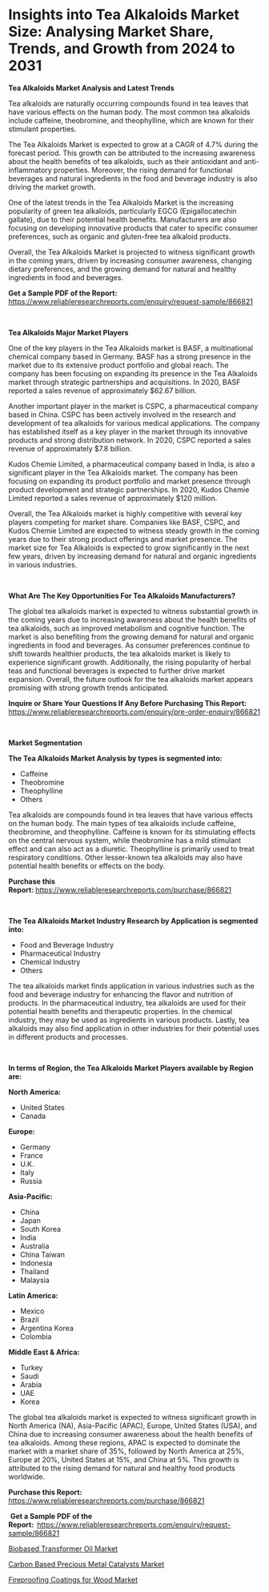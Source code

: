 <p><h1>Insights into Tea Alkaloids Market Size: Analysing Market Share, Trends, and Growth from 2024 to 2031</h1></p><p><strong>Tea Alkaloids Market Analysis and Latest Trends</strong></p>
<p><p>Tea alkaloids are naturally occurring compounds found in tea leaves that have various effects on the human body. The most common tea alkaloids include caffeine, theobromine, and theophylline, which are known for their stimulant properties.</p><p>The Tea Alkaloids Market is expected to grow at a CAGR of 4.7% during the forecast period. This growth can be attributed to the increasing awareness about the health benefits of tea alkaloids, such as their antioxidant and anti-inflammatory properties. Moreover, the rising demand for functional beverages and natural ingredients in the food and beverage industry is also driving the market growth.</p><p>One of the latest trends in the Tea Alkaloids Market is the increasing popularity of green tea alkaloids, particularly EGCG (Epigallocatechin gallate), due to their potential health benefits. Manufacturers are also focusing on developing innovative products that cater to specific consumer preferences, such as organic and gluten-free tea alkaloid products.</p><p>Overall, the Tea Alkaloids Market is projected to witness significant growth in the coming years, driven by increasing consumer awareness, changing dietary preferences, and the growing demand for natural and healthy ingredients in food and beverages.</p></p>
<p><strong>Get a Sample PDF of the Report:&nbsp;</strong> <a href="https://www.reliableresearchreports.com/enquiry/request-sample/866821">https://www.reliableresearchreports.com/enquiry/request-sample/866821</a></p>
<p>&nbsp;</p>
<p><strong>Tea Alkaloids Major Market Players</strong></p>
<p><p>One of the key players in the Tea Alkaloids market is BASF, a multinational chemical company based in Germany. BASF has a strong presence in the market due to its extensive product portfolio and global reach. The company has been focusing on expanding its presence in the Tea Alkaloids market through strategic partnerships and acquisitions. In 2020, BASF reported a sales revenue of approximately $62.67 billion.</p><p>Another important player in the market is CSPC, a pharmaceutical company based in China. CSPC has been actively involved in the research and development of tea alkaloids for various medical applications. The company has established itself as a key player in the market through its innovative products and strong distribution network. In 2020, CSPC reported a sales revenue of approximately $7.8 billion.</p><p>Kudos Chemie Limited, a pharmaceutical company based in India, is also a significant player in the Tea Alkaloids market. The company has been focusing on expanding its product portfolio and market presence through product development and strategic partnerships. In 2020, Kudos Chemie Limited reported a sales revenue of approximately $120 million.</p><p>Overall, the Tea Alkaloids market is highly competitive with several key players competing for market share. Companies like BASF, CSPC, and Kudos Chemie Limited are expected to witness steady growth in the coming years due to their strong product offerings and market presence. The market size for Tea Alkaloids is expected to grow significantly in the next few years, driven by increasing demand for natural and organic ingredients in various industries.</p></p>
<p>&nbsp;</p>
<p><strong>What Are The Key Opportunities For Tea Alkaloids Manufacturers?</strong></p>
<p><p>The global tea alkaloids market is expected to witness substantial growth in the coming years due to increasing awareness about the health benefits of tea alkaloids, such as improved metabolism and cognitive function. The market is also benefiting from the growing demand for natural and organic ingredients in food and beverages. As consumer preferences continue to shift towards healthier products, the tea alkaloids market is likely to experience significant growth. Additionally, the rising popularity of herbal teas and functional beverages is expected to further drive market expansion. Overall, the future outlook for the tea alkaloids market appears promising with strong growth trends anticipated.</p></p>
<p><strong>Inquire or Share Your Questions If Any Before Purchasing This Report:</strong> <a href="https://www.reliableresearchreports.com/enquiry/pre-order-enquiry/866821">https://www.reliableresearchreports.com/enquiry/pre-order-enquiry/866821</a></p>
<p>&nbsp;</p>
<p><strong>Market Segmentation</strong></p>
<p><strong>The Tea Alkaloids Market Analysis by types is segmented into:</strong></p>
<p><ul><li>Caffeine</li><li>Theobromine</li><li>Theophylline</li><li>Others</li></ul></p>
<p><p>Tea alkaloids are compounds found in tea leaves that have various effects on the human body. The main types of tea alkaloids include caffeine, theobromine, and theophylline. Caffeine is known for its stimulating effects on the central nervous system, while theobromine has a mild stimulant effect and can also act as a diuretic. Theophylline is primarily used to treat respiratory conditions. Other lesser-known tea alkaloids may also have potential health benefits or effects on the body.</p></p>
<p><strong>Purchase this Report:&nbsp;</strong><a href="https://www.reliableresearchreports.com/purchase/866821">https://www.reliableresearchreports.com/purchase/866821</a></p>
<p>&nbsp;</p>
<p><strong>The Tea Alkaloids Market Industry Research by Application is segmented into:</strong></p>
<p><ul><li>Food and Beverage Industry</li><li>Pharmaceutical Industry</li><li>Chemical Industry</li><li>Others</li></ul></p>
<p><p>The tea alkaloids market finds application in various industries such as the food and beverage industry for enhancing the flavor and nutrition of products. In the pharmaceutical industry, tea alkaloids are used for their potential health benefits and therapeutic properties. In the chemical industry, they may be used as ingredients in various products. Lastly, tea alkaloids may also find application in other industries for their potential uses in different products and processes.</p></p>
<p>&nbsp;</p>
<p><strong>In terms of Region, the Tea Alkaloids Market Players available by Region are:</strong></p>
<p>
    <p> <strong> North America: </strong>
        <ul>
            <li>United States</li>
            <li>Canada</li>
        </ul>
        </p> 
    <p> <strong> Europe: </strong>
        <ul>
            <li>Germany</li>
            <li>France</li>
            <li>U.K.</li>
            <li>Italy</li>
            <li>Russia</li>
        </ul>
        </p> 
    <p> <strong> Asia-Pacific: </strong>
        <ul>
            <li>China</li>
            <li>Japan</li>
            <li>South Korea</li>
            <li>India</li>
            <li>Australia</li>
            <li>China Taiwan</li>
            <li>Indonesia</li>
            <li>Thailand</li>
            <li>Malaysia</li>
        </ul>
        </p> 
    <p> <strong> Latin America: </strong>
        <ul>
            <li>Mexico</li>
            <li>Brazil</li>
            <li>Argentina Korea</li>
            <li>Colombia</li>
        </ul>
        </p> 
    <p> <strong> Middle East & Africa: </strong>
        <ul>
            <li>Turkey</li>
            <li>Saudi</li>
            <li>Arabia</li>
            <li>UAE</li>
            <li>Korea</li>
        </ul>
    </p>
    </p>
<p><p>The global tea alkaloids market is expected to witness significant growth in North America (NA), Asia-Pacific (APAC), Europe, United States (USA), and China due to increasing consumer awareness about the health benefits of tea alkaloids. Among these regions, APAC is expected to dominate the market with a market share of 35%, followed by North America at 25%, Europe at 20%, United States at 15%, and China at 5%. This growth is attributed to the rising demand for natural and healthy food products worldwide.</p></p>
<p><strong>Purchase this Report: </strong><a href="https://www.reliableresearchreports.com/purchase/866821">https://www.reliableresearchreports.com/purchase/866821</a></p>
<p>&nbsp;<strong>Get a Sample PDF of the Report:&nbsp;&nbsp;</strong><a href="https://www.reliableresearchreports.com/enquiry/request-sample/866821">https://www.reliableresearchreports.com/enquiry/request-sample/866821</a></p>
<p><strong></strong></p>
<p><p><a href="https://view.publitas.com/reportprime-1/global-biobased-transformer-oil-market-by-types-applications-and-major-players-with-regional-growth-rate-analysis-and-development-situation-from-2024-to-2031/">Biobased Transformer Oil Market</a></p><p><a href="https://view.publitas.com/reportprime-1/carbon-based-precious-metal-catalysts-market-challenges-opportunities-and-growth-drivers-and-major-market-players-forecasted-for-period-from-2024-2031/">Carbon Based Precious Metal Catalysts Market</a></p><p><a href="https://view.publitas.com/reportprime-1/fireproofing-coatings-for-wood-market-size-share-trends-analysis-report-by-application-regional-outlook-competitive-strategies-and-segment-forecasts-2024-2031/">Fireproofing Coatings for Wood Market</a></p></p>